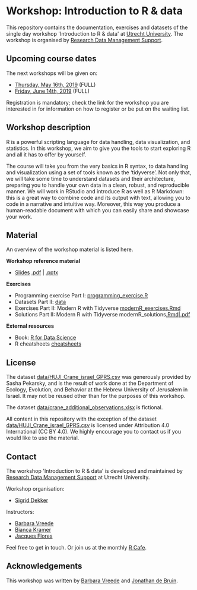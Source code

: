 # Workshop: Introduction to R & data

This repository contains the documentation, exercises and datasets of the
single day workshop 'Introduction to R & data' at [Utrecht
University](https://www.uu.nl). The workshop is organised by [Research Data
Management Support](https://www.uu.nl/en/research/research-data-management).

## Upcoming course dates
The next workshops will be given on:

- [Thursday, May 16th, 2019](https://www.uu.nl/en/events/introduction-to-r-data-5) (FULL)
- [Friday, June 14th, 2019](https://www.uu.nl/en/events/introduction-to-r-data-6) (FULL)

Registration is mandatory; check the link for the workshop you are interested in for information on how to register or be put on the waiting list.

## Workshop description

R is a powerful scripting language for data handling, data visualization, and
statistics. In this workshop, we aim to give you the tools to start exploring
R and all it has to offer by yourself.

The course will take you from the very basics in R syntax, to data handling
and visualization using a set of tools known as the ‘tidyverse’. Not only
that, we will take some time to understand datasets and their architecture,
preparing you to handle your own data in a clean, robust, and reproducible
manner. We will work in RStudio and introduce R as well as R Markdown: this is
a great way to combine code and its output with text, allowing you to code in
a narrative and intuitive way. Moreover, this way you produce a human-readable
document with which you can easily share and showcase your work.

## Material

An overview of the workshop material is listed here.

**Workshop reference material**

- [Slides](slides) [.pdf](slides/intro_R_and_data_slides.pdf) | [.pptx](slides/intro_R_and_data_slides.pptx)

**Exercises**

- Programming exercise Part I: [programming_exercise.R](programming_exercise.R)
- Datasets Part II: [data](data)
- Exercises Part II: Modern R with Tidyverse [modernR_exercises.Rmd](modernR_exercises.Rmd)
- Solutions Part II: Modern R with Tidyverse modernR_solutions[.Rmd](modernR_solutions.Rmd)|[.pdf](modernR_solutions.pdf)

**External resources**

- Book: [R for Data Science](https://r4ds.had.co.nz/)
- R cheatsheets [cheatsheets](cheatsheets)


## License

The dataset [data/HUJI_Crane_israel_GPRS.csv](data/HUJI_Crane_Israel_GPRS.csv) was generously provided by Sasha Pekarsky, and is the result of work done at the Department of Ecology, Evolution, and Behavior at the Hebrew University of Jerusalem in Israel. It may not be reused other than for the purposes of this workshop.

The dataset [data/crane_additional_observations.xlsx](data/Crane_additional_observations.xlsx) is fictional.

All content in this repository with the exception of the dataset [data/HUJI_Crane_israel_GPRS.csv](data/HUJI_Crane_Israel_GPRS.csv) is licensed under Attribution 4.0
International (CC BY 4.0). We highly encourage you to contact us if you 
would like to use the material.


## Contact 
The workshop 'Introduction to R & data' is developed and maintained by [Research Data Management
Support](https://www.uu.nl/en/research/research-data-management) at Utrecht University.

Workshop organisation:
- [Sigrid Dekker](mailto:s.a.dekker@uu.nl)

Instructors:
- [Barbara Vreede](https://www.uu.nl/medewerkers/bmivreede)
- [Bianca Kramer](https://www.uu.nl/medewerkers/bmrkramer)
- [Jacques Flores](https://www.uu.nl/medewerkers/jpflores)

Feel free to get in touch. Or join us at the monthly [R Cafe](https://github.com/UtrechtUniversity/R-data-cafe).

## Acknowledgements
This workshop was written by [Barbara Vreede](https://github.com/bvreede) and [Jonathan de Bruin](https://github.com/J535D165).
